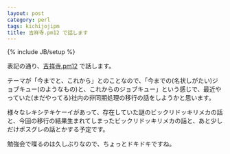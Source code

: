 ```yaml
---
layout: post
category: perl
tags: kichijojipm
title: 吉祥寺.pm12 で話します
---
```

{% include JB/setup %}

表記の通り、[吉祥寺.pm12](https://kichijojipm.connpass.com/event/64456/) で話します。

テーマが「今までと、これから」とのことなので、「今までの(名状しがたい)ジョブキュー(のようなもの)と、これからのジョブキュー」という感じで、最近やっていた(まだやってる)社内の非同期処理の移行の話をしようかと思います。

様々なレキシテキケーイがあって、存在していた謎のビックリドッキリメカの話と、今回の移行の結果生まれてしまったビックリドッキリメカの話と、あと少しだけポスグレの話とかする予定です。

勉強会で喋るのは久しぶりなので、ちょっとドキドキですね。
